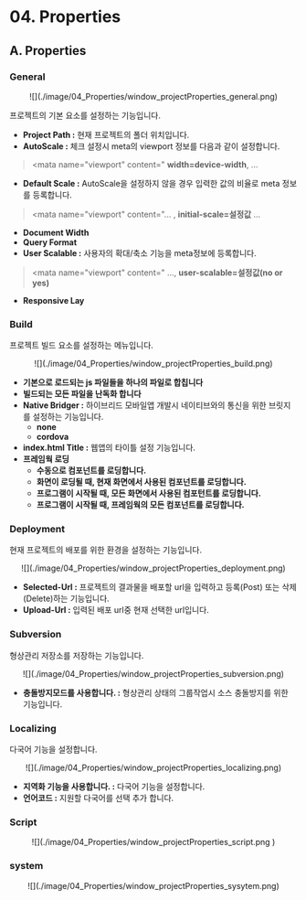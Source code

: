 # 04. Properties

## A. Properties

### General

<center>
![](./image/04_Properties/window_projectProperties_general.png)  
</center>

프로젝트의 기본 요소를 설정하는 기능입니다.  

* **Project Path :** 현재 프로젝트의 폴더 위치입니다.   
* **AutoScale :** 체크 설정시 meta의 viewport 정보를 다음과 같이 설정합니다.  
> <mata name="viewport" content=" **width=device-width**, ...  
* **Default Scale :** AutoScale을 설정하지 않을 경우 입력한 값의 비율로 meta 정보를 등록합니다.  
> <mata name="viewport" content="... , **initial-scale=설정값** ...
* **Document Width**
* **Query Format**
* **User Scalable :** 사용자의 확대/축소 기능을 meta정보에 등록합니다.  
> <mata name="viewport" content=" ..., **user-scalable=설정값(no or yes)**
* **Responsive Lay**    

### Build  
프로젝트 빌드 요소를 설정하는 메뉴입니다.  

<center>
![](./image/04_Properties/window_projectProperties_build.png)  
</center>

* **기본으로 로드되는 js 파일들을 하나의 파일로 합칩니다**
* **빌드되는 모든 파일을 난독화 합니다**
* **Native Bridger :** 하이브리드 모바일앱 개발시 네이티브와의 통신을 위한 브릿지를 설정하는 기능입니다. 
    * **none**
    * **cordova**
* **index.html Title :** 웹앱의 타이틀 설정 기능입니다.  
* **프레임웍 로딩**
    * **수동으로 컴포넌트를 로딩합니다.**
    * **화면이 로딩될 때, 현재 화면에서 사용된 컴포넌트를 로딩합니다.**
    * **프로그램이 시작될 때, 모든 화면에서 사용된 컴포턴트를 로딩합니다.**
    * **프로그램이 시작될 때, 프레임웍의 모든 컴포넌트를 로딩합니다.**

### Deployment  
현재 프로젝트의 배포를 위한 환경을 설정하는 기능입니다.  

<center>
![](./image/04_Properties/window_projectProperties_deployment.png)  
</center>

* **Selected-Url :** 프로젝트의 결과물을 배포할 url을 입력하고 등록(Post) 또는 삭제(Delete)하는 기능입니다.  
* **Upload-Url :** 입력된 배포 url중 현재 선택한 url입니다.  

### Subversion  
형상관리 저장소를 저장하는 기능입니다.  

<center>
![](./image/04_Properties/window_projectProperties_subversion.png)  
</center>


* **충돌방지모드를 사용합니다. :** 형상관리 상태의 그룹작업시 소스 충돌방지를 위한 기능입니다.  

### Localizing  
다국어 기능을 설정합니다.

<center>
![](./image/04_Properties/window_projectProperties_localizing.png)  
</center>

* **지역화 기능을 사용합니다. :** 다국어 기능을 설정합니다.  
* **언어코드 :** 지원할 다국어를 선택 추가 합니다.  



### Script

<center>
![](./image/04_Properties/window_projectProperties_script.png )  
</center>

### system  

<center>
![](./image/04_Properties/window_projectProperties_sysytem.png)  
</center>